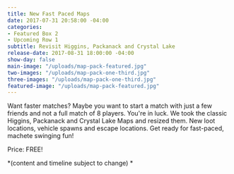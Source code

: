 ```yaml
---
title: New Fast Paced Maps
date: 2017-07-31 20:58:00 -04:00
categories:
- Featured Box 2
- Upcoming Row 1
subtitle: Revisit Higgins, Packanack and Crystal Lake
release-date: 2017-08-31 18:00:00 -04:00
show-day: false
main-image: "/uploads/map-pack-featured.jpg"
two-images: "/uploads/map-pack-one-third.jpg"
three-images: "/uploads/map-pack-one-third.jpg"
featured-image: "/uploads/map-pack-featured.jpg"
---
```


Want faster matches? Maybe you want to start a match with just a few friends and not a full match of 8 players. You're in luck. We took the classic Higgins, Packanack and Crystal Lake Maps and resized them. New loot locations, vehicle spawns and escape locations. Get ready for fast-paced, machete swinging fun! 

Price: FREE!


*(content and timeline subject to change) * 